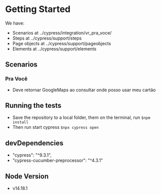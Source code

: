 <h1>Getting Started</h1>

We have:
- Scenarios at ../cypress/integration/vr_pra_voce/
- Steps at ../cypress/support/steps
- Page objects at ../cypress/support/pageobjects
- Elements at ../cypress/support/elements

<h2>Scenarios</h2>

<h3>Pra Você</h3>

- Deve retornar GoogleMaps ao consultar onde posso usar meu cartão

<h2>Running the tests</h2>

- Save the repository to a local folder, them on the terminal, run <code>$npm install</code>
- Then run start cypress <code>$npx cypress open</code>

<h2>devDependencies</h2>

- "cypress": "^9.3.1",
- "cypress-cucumber-preprocessor": "^4.3.1"

<h2>Node Version</h2>

- v14.18.1
